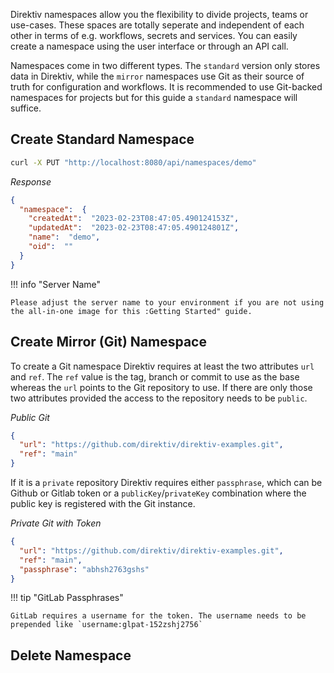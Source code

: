 Direktiv namespaces allow you the flexibility to divide projects, teams or use-cases. These spaces are totally seperate and independent of each other in terms of e.g. workflows, secrets and services. You can easily create a namespace using the user interface or through an API call.

Namespaces come in two different types. The `standard` version only stores data in Direktiv, while the `mirror` namespaces use Git as their source of truth for configuration and workflows. It is recommended to use Git-backed namespaces for projects but for this guide a `standard` namespace will suffice.

## Create Standard Namespace

```sh
curl -X PUT "http://localhost:8080/api/namespaces/demo"
```

*Response*
```json
{
  "namespace":  {
    "createdAt":  "2023-02-23T08:47:05.490124153Z",
    "updatedAt":  "2023-02-23T08:47:05.490124801Z",
    "name":  "demo",
    "oid":  ""
  }
}
```

!!! info "Server Name"

    Please adjust the server name to your environment if you are not using the all-in-one image for this :Getting Started" guide.

## Create Mirror (Git) Namespace

To create a Git namespace Direktiv requires at least the two attributes `url` and `ref`. The `ref` value is the tag, branch or commit to use as the base whereas the `url` points to the Git repository to use. If there are only those two attributes provided the access to the repository needs to be `public`.  

*Public Git* 
```json
{
  "url": "https://github.com/direktiv/direktiv-examples.git",
  "ref": "main"
}
```

If it is a `private` repository Direktiv requires either `passphrase`, which can be Github or Gitlab token or a `publicKey`/`privateKey` combination where the public key is registered with the Git instance. 

*Private Git with Token* 
```json
{
  "url": "https://github.com/direktiv/direktiv-examples.git",
  "ref": "main",
  "passphrase": "abhsh2763gshs"
}
```

!!! tip "GitLab Passphrases"

    GitLab requires a username for the token. The username needs to be prepended like `username:glpat-152zshj2756`

## Delete Namespace